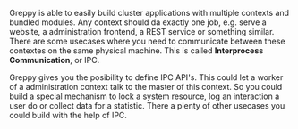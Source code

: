 Greppy is able to easily build cluster applications with multiple contexts and
bundled modules. Any context should da exactly one job, e.g. serve a website, a
administration frontend, a REST service or something similar. There are some
usecases where you need to communicate between these contextes on the same
physical machine. This is called **Interprocess Communication**, or IPC.

Greppy gives you the posibility to define IPC API's. This could let a worker of
a administration context talk to the master of this context. So you could build
a special mechanism to lock a system resource, log an interaction a user do or
collect data for a statistic. There a plenty of other usecases you could build
with the help of IPC.

